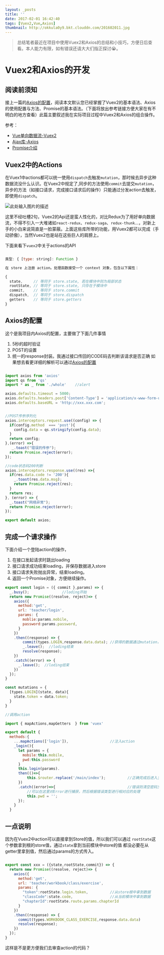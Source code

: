```yaml
---
layout: _posts
title: ''
date: 2017-02-01 16:42:40
tags: [Vuex2,Vue,Axios]
thumbnail: http://okkula0y9.bkt.clouddn.com/201602011.jpg
---
```


> 总结笔者最近在项目中使用Vuex2和Axios的总结和小技巧，方便日后查看。本人能力有限，如有错误还请大大们指正探讨😭。

# Vuex2和Axios的开发

## 阅读前须知
接上一篇的[Axios的配置][1]，阅读本文默认您已经掌握了Vuex2的基本语法、Axios的使用配置与方法、Promise的基本语法。（下面将放出参考链接方便大家在有不明白的地方查看）此篇主要叙述我在实际项目过程中Vuex2和Axios的组合操作。

参考：
- [Vue单向数据流-Vuex2][2]
- [Ajax库-Axios][3]
- [Promise介绍][4]


## Vuex2中的Actions

在Vuex1中actions都可以统一使用`dispatch`去触发`mutation`，那时候去异步这种数据流没什么认识。在Vuex2中规定了,同步的方法使用`commit`去提交`mutation`，异步的方法（如接口请求，完成接口请求后的操作）只能通过分发action去触发，即使用`dispatch`。

![此处输入图片的描述][5]

这里不经吐槽2句，Vuex2的Api还是蛮人性化的，对比Redux为了用好单向数据流，不得不引入一大堆诸如`react-redux`、`redux-saga`、`redux-thunk`...，对新上手的小白来说简直是一脸蒙蔽。上面这些库所带的功能，用Vuex2都可以完成（手动骄傲），当然Vuex2也是站在这些巨人的肩膀上。


下面来看下`vuex2`中关于actions的API
``` javascript

类型: { [type: string]: Function }

在 store 上注册 action。处理函数接受一个 context 对象，包含以下属性：

{
  state,     // 等同于 store.state, 若在模块中则为局部状态
  rootState, // 等同于 store.state, 只存在于模块中
  commit,    // 等同于 store.commit
  dispatch,  // 等同于 store.dispatch
  getters    // 等同于 store.getters
}
```


## Axios的配置

这个是我项目内Axios的配置，主要做了下面几件事情
1. 5秒的超时验证
2. POST的设置
3. 统一的response封装。我通过接口传回的CODE码去判断该请求是否正确
如果想去看更详细的解析可以通过[Axios的配置][1]

``` javascript

import axios from 'axios'
import qs from 'qs'
import * as _ from './whole'    //alert

axios.defaults.timeout = 5000;
axios.defaults.headers.post['Content-Type'] = 'application/x-www-form-urlencoded;charset=UTF-8';
axios.defaults.baseURL = 'http://xxx.xxx.com';


//POST传参序列化
axios.interceptors.request.use((config) => {
  if(config.method  === 'post'){
    config.data = qs.stringify(config.data);
  }
  return config;
},(error) =>{
   _.toast("错误的传参");
  return Promise.reject(error);
});

//code状态码200判断
axios.interceptors.response.use((res) =>{
  if(res.data.code != '200'){
    _.toast(res.data.msg);
    return Promise.reject(res);
  }
  return res;
}, (error) => {
  _.toast("网络异常");
  return Promise.reject(error);
});

export default axios;

```

## 完成一个请求操作

下面介绍一个登陆action的操作，
1. 在接口发起请求时跳出loading
2. 接口请求成功结束loading，并保存数据进入store
3. 接口请求失败抛出异常，结束loading。
4. 返回一个Promise对象，方便继续操作。

``` javascript
export const login = ({ commit },params) => {
  _.busy();               //loding开始
  return new Promise((resolve, reject)=> { 
    axios({
      method:'get',
      url: 'teacher/login',
      params: {
        moblie:params.mobile,
        password:params.password,
      }
    })
    .then((response) => {
        commit(types.LOGIN,response.data.data); //获得的数据通过mutation，存入store中
        _.leave();  //loding结束
        resolve(response);
    })
    .catch((error) => {
      _.leave();  //loding结束
    })
  });
}

const mutations = {
  [types.LOGIN](state, data){
    state.token = data.token;
  }
}

```



``` javascript
//调用action

import { mapActions,mapGetters  } from 'vuex'

export default {
  methods:{
    ...mapActions(['login']),                   //注入action
    _login(){
      let params = {
        mobile:this.mobile,
        pwd:this.password
      }
      this.login(params).
      then(()=>{
          this.$router.replace('/main/index');          //正确完成后进入主页
      })
      .catch((error)=>{                                 //错误则清空密码文本框
          //可以在这里对Error进行捕获，然后根据错误类型进行相对应的处理
          this.pwd = '';                           
      });
    }
  }

```

## 一点说明
因为在Vuex2中action可以直接拿到Store的值，所以我们可以通过 `rootState`这个参数拿到根的store值，通过`state`拿到当前模块中store的值
都没必要在从getter里拿到值，然后通过params的方式传入。

``` javascript

export const xxx = ({state,rootState,commit}) => {
  return new Promise((resolve, reject)=> { 
    axios({
      method:'get',
      url: 'teacher/workbook/class/exercise',
      params: {
        "token":rootState.login.token,          //从store根中拿到数据
        "classCode":state.code,                 //从当前模块中拿到数据
        "chapterId":rootState.route.params.chapterId
      }
    })
    .then((response) => {
      commit(types.WORKBOOK_CLASS_EXERCISE,response.data.data)
      resolve(response);
    })
  });
}

```
这样是不是更方便我们去审查action的代码？



  [1]: https://ygxdxx.coding.me/2017/01/29/Axios%E7%9A%84%E9%85%8D%E7%BD%AE/
  [2]: https://vuex.vuejs.org/zh-cn/index.html
  [3]: https://github.com/mzabriskie/axioss://vuex.vuejs.org/zh-cn/index.html
  [4]: http://www.jianshu.com/p/063f7e490e9aoss://vuex.vuejs.org/zh-cn/index.html
  [5]: https://vuex.vuejs.org/zh-cn/images/flow.png